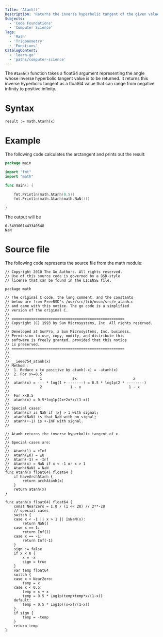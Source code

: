```yaml
---
Title: 'Atanh()'
Description: 'Returns the inverse hyperbolic tangent of the given value.'
Subjects:
  - 'Code Foundations'
  - 'Computer Science'
Tags:
  - 'Math'
  - 'Trigonometry'
  - 'Functions'
CatalogContent:
  - 'learn-go'
  - 'paths/computer-science'
---
```


The **`Atanh()`** function takes a float64 argument representing the angle whose inverse hyperbolic tangent value is to be returned. It returns this inverse hyperbolic tangent as a float64 value that can range from negative infinity to positive infinity.

# Syntax

```pseudo
result := math.Atanh(x)
```

# Example

The following code calculates the arctangent and prints out the result:

```go
package main

import "fmt"
import "math"

func main() {
	
	fmt.Println(math.Atanh(0.5))
    fmt.Println(math.Atanh(math.NaN()))

} 
```

The output will be
```shell
0.5493061443340548
NaN
```

# Source file

The following code represents the source file from the math module:

```
// Copyright 2010 The Go Authors. All rights reserved.
// Use of this source code is governed by a BSD-style
// license that can be found in the LICENSE file.

package math

// The original C code, the long comment, and the constants
// below are from FreeBSD's /usr/src/lib/msun/src/e_atanh.c
// and came with this notice. The go code is a simplified
// version of the original C.
//
// ====================================================
// Copyright (C) 1993 by Sun Microsystems, Inc. All rights reserved.
//
// Developed at SunPro, a Sun Microsystems, Inc. business.
// Permission to use, copy, modify, and distribute this
// software is freely granted, provided that this notice
// is preserved.
// ====================================================
//
//
// __ieee754_atanh(x)
// Method :
//	1. Reduce x to positive by atanh(-x) = -atanh(x)
//	2. For x>=0.5
//	            1              2x                          x
//	atanh(x) = --- * log(1 + -------) = 0.5 * log1p(2 * --------)
//	            2             1 - x                      1 - x
//
//	For x<0.5
//	atanh(x) = 0.5*log1p(2x+2x*x/(1-x))
//
// Special cases:
//	atanh(x) is NaN if |x| > 1 with signal;
//	atanh(NaN) is that NaN with no signal;
//	atanh(+-1) is +-INF with signal.
//

// Atanh returns the inverse hyperbolic tangent of x.
//
// Special cases are:
//
//	Atanh(1) = +Inf
//	Atanh(±0) = ±0
//	Atanh(-1) = -Inf
//	Atanh(x) = NaN if x < -1 or x > 1
//	Atanh(NaN) = NaN
func Atanh(x float64) float64 {
	if haveArchAtanh {
		return archAtanh(x)
	}
	return atanh(x)
}

func atanh(x float64) float64 {
	const NearZero = 1.0 / (1 << 28) // 2**-28
	// special cases
	switch {
	case x < -1 || x > 1 || IsNaN(x):
		return NaN()
	case x == 1:
		return Inf(1)
	case x == -1:
		return Inf(-1)
	}
	sign := false
	if x < 0 {
		x = -x
		sign = true
	}
	var temp float64
	switch {
	case x < NearZero:
		temp = x
	case x < 0.5:
		temp = x + x
		temp = 0.5 * Log1p(temp+temp*x/(1-x))
	default:
		temp = 0.5 * Log1p((x+x)/(1-x))
	}
	if sign {
		temp = -temp
	}
	return temp
}
```
